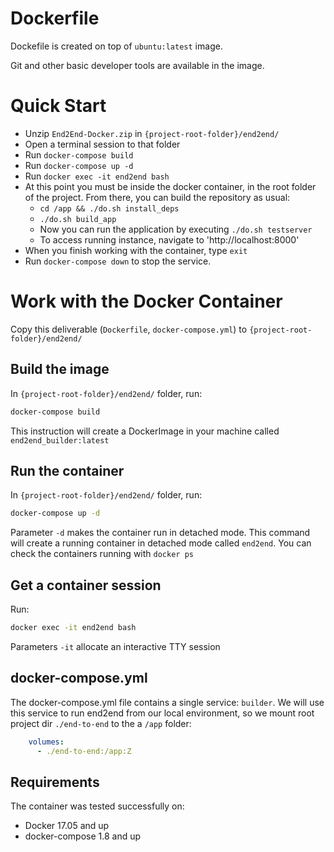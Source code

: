 # Dockerfile

Dockefile is created on top of `ubuntu:latest` image.

Git and other basic developer tools are available in the image.

# Quick Start

- Unzip `End2End-Docker.zip` in `{project-root-folder}/end2end/`
- Open a terminal session to that folder
- Run `docker-compose build`
- Run `docker-compose up -d`
- Run `docker exec -it end2end bash`
- At this point you must be inside the docker container, in the root folder of the project. From there, you can build the repository as usual:
	- `cd /app && ./do.sh install_deps`
	- `./do.sh build_app`
	- Now you can run the application by executing `./do.sh testserver`
	- To access running instance, navigate to 'http://localhost:8000'
- When you finish working with the container, type `exit`
- Run `docker-compose down` to stop the service.

# Work with the Docker Container

Copy this deliverable (`Dockerfile`, `docker-compose.yml`) to `{project-root-folder}/end2end/`

## Build the image

In `{project-root-folder}/end2end/` folder, run:

```bash
docker-compose build
```

This instruction will create a DockerImage in your machine called `end2end_builder:latest`

## Run the container

In `{project-root-folder}/end2end/` folder, run:

```bash
docker-compose up -d
```

Parameter `-d` makes the container run in detached mode.
This command will create a running container in detached mode called `end2end`.
You can check the containers running with `docker ps`

## Get a container session

Run:

```bash
docker exec -it end2end bash
```

Parameters `-it` allocate an interactive TTY session

## docker-compose.yml

The docker-compose.yml file contains a single service: `builder`.
We will use this service to run end2end from our local environment, so we mount root project dir `./end-to-end` to the a `/app` folder:

```yaml
    volumes:
      - ./end-to-end:/app:Z
```

## Requirements
The container was tested successfully on:
- Docker 17.05 and up
- docker-compose 1.8 and up

